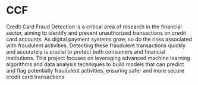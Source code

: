 # CCF

Credit Card Fraud Detection is a critical area of research in the financial sector, aiming to identify and prevent unauthorized transactions on credit card accounts. As digital payment systems grow, so do the risks associated with fraudulent activities. Detecting these fraudulent transactions quickly and accurately is crucial to protect both consumers and financial institutions. This project focuses on leveraging advanced machine learning algorithms and data analysis techniques to build models that can predict and flag potentially fraudulent activities, ensuring safer and more secure credit card transactions
